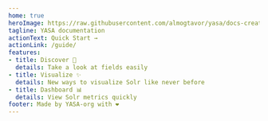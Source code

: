 ```yaml
---
home: true
heroImage: https://raw.githubusercontent.com/almogtavor/yasa/docs-creation/docs/src/assets/logo.png
tagline: YASA documentation
actionText: Quick Start →
actionLink: /guide/
features:
- title: Discover 🔎
  details: Take a look at fields easily
- title: Visualize ✨
  details: New ways to visualize Solr like never before
- title: Dashboard 📊
  details: View Solr metrics quickly
footer: Made by YASA-org with ❤️
---
```

